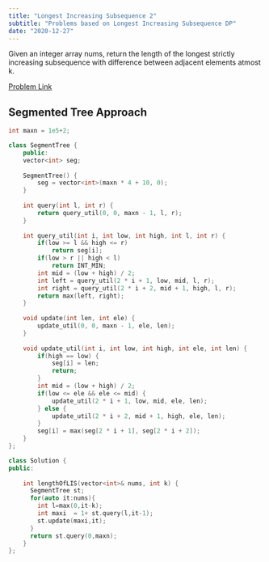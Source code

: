 ```yaml
---
title: "Longest Increasing Subsequence 2"
subtitle: "Problems based on Longest Increasing Subsequence DP"
date: "2020-12-27"
---
```


Given an integer array nums, return the length of the longest strictly increasing 
subsequence with difference between adjacent elements atmost k.

[Problem Link](https://leetcode.com/problems/longest-increasing-subsequence-ii/)

## Segmented Tree Approach

```cpp
int maxn = 1e5+2;

class SegmentTree {
    public:
    vector<int> seg;
    
    SegmentTree() {
        seg = vector<int>(maxn * 4 + 10, 0);
    }
    
    int query(int l, int r) {
        return query_util(0, 0, maxn - 1, l, r);   
    }
    
    int query_util(int i, int low, int high, int l, int r) {
        if(low >= l && high <= r)
            return seg[i];
        if(low > r || high < l)
            return INT_MIN;
        int mid = (low + high) / 2;
        int left = query_util(2 * i + 1, low, mid, l, r);
        int right = query_util(2 * i + 2, mid + 1, high, l, r);
        return max(left, right);
    }
    
    void update(int len, int ele) {
        update_util(0, 0, maxn - 1, ele, len);
    }
    
    void update_util(int i, int low, int high, int ele, int len) {
        if(high == low) {
            seg[i] = len;
            return;
        }
        int mid = (low + high) / 2;
        if(low <= ele && ele <= mid) {
            update_util(2 * i + 1, low, mid, ele, len);
        } else {
            update_util(2 * i + 2, mid + 1, high, ele, len);
        }
        seg[i] = max(seg[2 * i + 1], seg[2 * i + 2]);
    }
};

class Solution {
public:
    
    int lengthOfLIS(vector<int>& nums, int k) {
      SegmentTree st;
      for(auto it:nums){
        int l=max(0,it-k);
        int maxi  = 1+ st.query(l,it-1);
        st.update(maxi,it);
      }
      return st.query(0,maxn);
    }
};
```